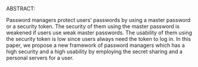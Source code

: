 ABSTRACT:

Password managers protect users' passwords by using a master password or a security token. The security of them using the master password is weakened if users use weak master passwords. The usability of them using the security token is low since users always need the token to log in. In this paper, we propose a new framework of password managers which has a high security and a high usability by employing the secret sharing and a personal servers for a user.
